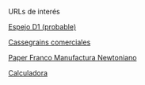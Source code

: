 URLs de interés

[Espejo D1 (probable)](https://www.amazon.com/203mm-Telescope-Spherical-Mirror-Length/dp/B08JS6LRM1)

[Cassegrains comerciales](https://www.amazon.com/s?k=cassegrain&__mk_es_US=ÅMÅŽÕÑ&crid=2SV0AF3F8020O&sprefix=cassegrain%2Caps%2C218&ref=nb_sb_noss_1)

[Paper Franco Manufactura Newtoniano](https://onedrive.live.com/?authkey=%21AB3fas1aea7N3bI&id=926616B8365EF355%2128099&cid=926616B8365EF355&parId=root&parQt=sharedbyme&parCid=A96A83C9C27EBFE0&o=OneUp)

[Calculadora](Calculadora.html)
